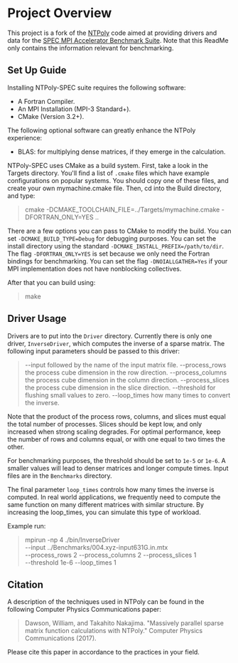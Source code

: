 Project Overview
================================================================================

This project is a fork of the [NTPoly](https://github.com/william-dawson/NTPoly)
code aimed at providing drivers and data for the
[SPEC MPI Accelerator Benchmark Suite](https://www.spec.org/hpg/search/). Note
that this ReadMe only contains the information relevant for benchmarking.

Set Up Guide
--------------------------------------------------------------------------------
Installing NTPoly-SPEC suite requires the following software:

* A Fortran Compiler.
* An MPI Installation (MPI-3 Standard+).
* CMake (Version 3.2+).

The following optional software can greatly enhance the NTPoly experience:

* BLAS: for multiplying dense matrices, if they emerge in the calculation.

NTPoly-SPEC uses CMake as a build system. First, take a look in the Targets
directory. You'll find a list of `.cmake` files which have example configurations
on popular systems. You should copy one of these files, and create your own
mymachine.cmake file. Then, cd into the Build directory, and type:
> cmake -DCMAKE_TOOLCHAIN_FILE=../Targets/mymachine.cmake -DFORTRAN_ONLY=YES ..

There are a few options you can pass to CMake to modify the build. You can set
`-DCMAKE_BUILD_TYPE=Debug` for debugging purposes. You can set the install
directory using the standard `-DCMAKE_INSTALL_PREFIX=/path/to/dir`. The flag
`-DFORTRAN_ONLY=YES` is set because we only need the Fortran bindings for
benchmarking. You can set the flag `-DNOIALLGATHER=Yes` if your MPI implementation
does not have nonblocking collectives.

After that you can build using:
> make

Driver Usage
--------------------------------------------------------------------------------
Drivers are to put into the `Driver` directory. Currently there is only one
driver, `InverseDriver`, which computes the inverse of a sparse matrix.
The following input parameters should be passed to this driver:

> --input followed by the name of the input matrix file.
> --process_rows the process cube dimension in the row direction.
> --process_columns the process cube dimension in the column direction.
> --process_slices the process cube dimension in the slice direction.
> --threshold for flushing small values to zero.
> --loop_times how many times to convert the inverse.

Note that the product of the process rows, columns, and slices must equal
the total number of processes. Slices should be kept low, and only increased
when strong scaling degrades. For optimal performance, keep the number of
rows and columns equal, or with one equal to two times the other.

For benchmarking purposes, the threshold should be set to `1e-5` or
`1e-6`. A smaller values will lead to denser matrices and longer compute
times. Input files are in the `Benchmarks` directory.

The final parameter `loop_times` controls how many times the inverse is
computed. In real world applications, we frequently need to compute the
same function on many different matrices with similar structure. By increasing
the loop_times, you can simulate this type of workload.

Example run:
> mpirun -np 4 ./bin/InverseDriver \
> --input ../Benchmarks/004.xyz-input631G.in.mtx  \
> --process_rows 2 --process_columns 2 --process_slices 1 \
> --threshold 1e-6 --loop_times 1

Citation
--------------------------------------------------------------------------------
A description of the techniques used in NTPoly can be found in the following
Computer Physics Communications paper:

> Dawson, William, and Takahito Nakajima. "Massively parallel sparse matrix
> function calculations with NTPoly." Computer Physics Communications (2017).

Please cite this paper in accordance to the practices in your field.
